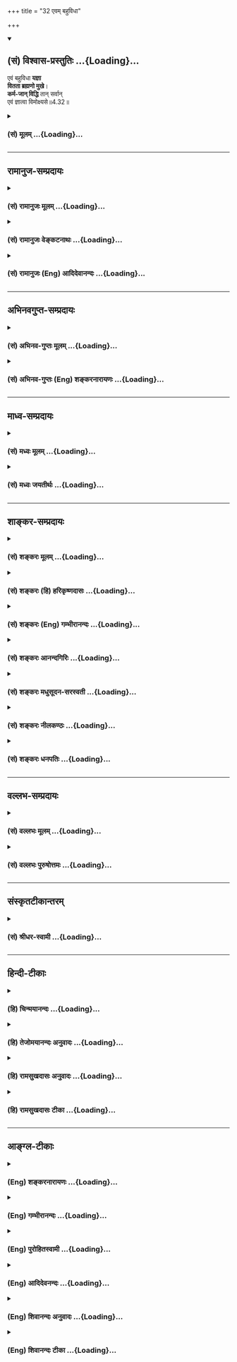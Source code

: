 +++
title = "32 एवम् बहुविधा"

+++
<div class="js_include" newlevelforh1="2" title="(सं) विश्वास-प्रस्तुतिः" unfilled url="/mahAbhAratam/vyAsaH/shlokashaH/06-bhIShma-parva/03-bhagavad-gItA-parva/saMskRtam/vishvAsa-prastutiH/04_jnAna-yogaH_brahmArp/32_evam_bahuvidhA.md">
<details open><summary><h2>(सं) विश्वास-प्रस्तुतिः ...{Loading}...</h2></summary>

एवं बहुविधा **यज्ञा**  
**वितता ब्रह्मणो मुखे**।  
**कर्म-जान् विद्धि** तान् सर्वान्  
एवं ज्ञात्वा विमोक्ष्यसे॥4.32॥
</details>
</div>
<div class="js_include collapsed" newlevelforh1="3" title="(सं) मूलम्" unfilled url="/mahAbhAratam/vyAsaH/shlokashaH/06-bhIShma-parva/03-bhagavad-gItA-parva/saMskRtam/mUlam/04_jnAna-yogaH_brahmArp/32_evam_bahuvidhA.md">
<details><summary><h3>(सं) मूलम् ...{Loading}...</h3></summary>

एवं बहुविधा यज्ञा वितता ब्रह्मणो मुखे।  
कर्मजान्विद्धि तान्सर्वानेवं ज्ञात्वा विमोक्ष्यसे।।4.32।।
</details>
</div>


_________________
## रामानुज-सम्प्रदायः
<div class="js_include collapsed" newlevelforh1="3" title="(सं) रामानुजः मूलम्" unfilled url="/mahAbhAratam/vyAsaH/shlokashaH/06-bhIShma-parva/03-bhagavad-gItA-parva/saMskRtam/rAmAnujaH/mUlam/04_jnAna-yogaH_brahmArp/32_evam_bahuvidhA.md">
<details><summary><h3>(सं) रामानुजः मूलम् ...{Loading}...</h3></summary>

।।4.32।।**एवं** हि **बहु**प्रकाराः कर्मयोगाः **ब्रह्मणो मुखे वितताः**
आत्मयाथात्म्यावाप्तिसाधनतया स्थिताः **तान्** उक्तलक्षणानुक्तभेदान्
कर्मयोगान् **सर्वान् कर्मजान् विद्धि।** अहरहः
अनुष्ठीयमाननित्यनैमित्तिककर्मानुष्ठानजान् विद्धि। **एवं ज्ञात्वा**
यथोक्तप्रकारेण अनुष्ठाय विमोक्ष्यसे। अन्तर्गतज्ञानतया कर्मणो
ज्ञानाकारत्वम् उक्तम् तत्र अन्तर्गतज्ञाने कर्मणि ज्ञानांशस्य एव
प्राधान्यम् आह

</details>
</div>
<div class="js_include collapsed" newlevelforh1="3" title="(सं) रामानुजः वेङ्कटनाथः" unfilled url="/mahAbhAratam/vyAsaH/shlokashaH/06-bhIShma-parva/03-bhagavad-gItA-parva/saMskRtam/rAmAnujaH/venkaTanAthaH/04_jnAna-yogaH_brahmArp/32_evam_bahuvidhA.md">
<details><summary><h3>(सं) रामानुजः वेङ्कटनाथः ...{Loading}...</h3></summary>

  
  
।।4.32।। एवं कर्मयोगावान्तरभेदानुपदिश्य तत्तद्भेदेऽपि साधारणानां
नित्यनैमित्तिकानां अवश्यानुष्ठेयत्वं तत्परित्यागे प्रत्यवायश्चाभिहितः
अस्यैवार्थस्योपसंहारः क्रियतेएवमिति श्लोकेन।
बहुप्रकारकर्मयोगभेदोपदेशानन्तरमेवएवं बहुविधा यज्ञाः इति वचनं
प्रकृतविषयमेव भवितुमर्हतीत्यभिप्रायेणाहएवं हि बहुप्रकाराः कर्मयोगा इति।
ब्रह्मशब्दोऽत्र यथावस्थितात्मविषयः वेदादिपरत्वे प्रकृतौचित्याभावात्।
मुखशब्दश्चोपायविषयः। आहुश्च नैघण्टुकाःमुखं तु वदने मुख्ये ताम्रे
द्वाराभ्युपाययोः इति। आत्मनः प्राप्त्युपाये कर्मयोगे अवान्तरभेदतया वितता
इत्यर्थः। तदाह आत्मयाथात्म्येति। तानिति निर्देशः
प्रस्तुतसमस्ताकारपरामर्शीसर्वानिति चाशेषावान्तरभेदसङ्ग्रह
इत्यभिप्रायेणउक्तलक्षणानुक्तभेदानित्युक्तम्। उभाभ्यां पदाभ्यां
एवंशब्दबहुविधशब्दयोरर्थोक्तिर्वा। अन्तर्भूतज्ञानतया
ज्ञानाकारत्वमुक्तलक्षणत्वम्। उक्तलक्षणानिति
वदताऽध्यायार्थतयाऽऽरम्भनिर्दिष्टेषु कर्मयोगस्वरूपाभिधानमपि कृतं भवतीति
सूचितम्। सर्वान् कर्मजान्विद्धि इति पृथग्वचनात्प्राणायामादीनां प्राधान्यं
नित्यनैमित्तिकादीनां तदर्थत्वं चाहअहरहरिति। अनेन तस्याकरणे सर्वानर्हतया
यावत्फलमनुष्ठेयत्वं प्रतिदिवसं
पापहरणेनोत्तरोत्तरसत्त्वोन्मेषहेतुत्वेनात्यन्तोपयुक्तत्वं च सूचितम्।  
  

</details>
</div>
<div class="js_include collapsed" newlevelforh1="3" title="(सं) रामानुजः (Eng) आदिदेवानन्दः" unfilled url="/mahAbhAratam/vyAsaH/shlokashaH/06-bhIShma-parva/03-bhagavad-gItA-parva/saMskRtam/rAmAnujaH/english/AdidevAnandaH/04_jnAna-yogaH_brahmArp/32_evam_bahuvidhA.md">
<details><summary><h3>(सं) रामानुजः (Eng) आदिदेवानन्दः ...{Loading}...</h3></summary>

4.32 Thus there are many kinds of Kamra Yoga, which are spread out for the attainment of the Brahman. That means, they lead to the realisaion of the true nature of the individual self. Know that all these are forms of Karma Yoga, which have been previoulsy defined and diversified, as born of actions. That means, know them as resulting from occasional and obligatory rites performed day by day. Knowing thus, observing them in the manner prescribed, you will be released. It has been stated that actions have the form of knowledge because of the inclusion of knowledge in them. Now Sri Krsna explains the predominance of the component of
knowledge in such actions which include knowledge within themselves.

</details>
</div>


_________________
## अभिनवगुप्त-सम्प्रदायः
<div class="js_include collapsed" newlevelforh1="3" title="(सं) अभिनव-गुप्तः मूलम्" unfilled url="/mahAbhAratam/vyAsaH/shlokashaH/06-bhIShma-parva/03-bhagavad-gItA-parva/saMskRtam/abhinava-guptaH/mUlam/04_jnAna-yogaH_brahmArp/32_evam_bahuvidhA.md">
<details><summary><h3>(सं) अभिनव-गुप्तः मूलम् ...{Loading}...</h3></summary>

।।4.32।। एवमिति। सर्वे च एते यज्ञा ब्रह्मणो मुखे द्वारा उपायत्वे कथिताः।
तेषु कर्मणामनुगमोऽस्तीत्येवं ज्ञात्वा त्वमपि बन्धनान्मोक्षमेष्यसि।

</details>
</div>
<div class="js_include collapsed" newlevelforh1="3" title="(सं) अभिनव-गुप्तः (Eng) शङ्करनारायणः" unfilled url="/mahAbhAratam/vyAsaH/shlokashaH/06-bhIShma-parva/03-bhagavad-gItA-parva/saMskRtam/abhinava-guptaH/english/shankaranArAyaNaH/04_jnAna-yogaH_brahmArp/32_evam_bahuvidhA.md">
<details><summary><h3>(सं) अभिनव-गुप्तः (Eng) शङ्करनारायणः ...{Loading}...</h3></summary>

4.32 Evam etc. All these sacrifices have been detailed in the mouth of
i.e., at the entrance to, i.e., as means to \[attain\], the Brahman. In
them there lies the practice of actions as common factor. By knowing in
this manner, you too shall attain liberation from bondage. The
speciality here is this :

</details>
</div>


_________________
## माध्व-सम्प्रदायः
<div class="js_include collapsed" newlevelforh1="3" title="(सं) मध्वः मूलम्" unfilled url="/mahAbhAratam/vyAsaH/shlokashaH/06-bhIShma-parva/03-bhagavad-gItA-parva/saMskRtam/madhvaH/mUlam/04_jnAna-yogaH_brahmArp/32_evam_bahuvidhA.md">
<details><summary><h3>(सं) मध्वः मूलम् ...{Loading}...</h3></summary>

।।4.32।। ब्रह्मणः परमात्मनो मुखे। अहं हि सर्वयज्ञानां भोक्ता च प्रभुरेव च
9।24 इति वक्ष्यति। मानसिकवाचिककायिककर्मजा एव हि ते सर्वे। एवं ज्ञात्वा
तानि कर्माणि कृत्वा विमोक्ष्यसे। युद्धं परित्यज्य यन्मोक्षार्थं करिष्यसि
तदपि कर्म। अतो विहितं न त्याज्यमिति भावः।

</details>
</div>
<div class="js_include collapsed" newlevelforh1="3" title="(सं) मध्वः जयतीर्थः" unfilled url="/mahAbhAratam/vyAsaH/shlokashaH/06-bhIShma-parva/03-bhagavad-gItA-parva/saMskRtam/madhvaH/jayatIrthaH/04_jnAna-yogaH_brahmArp/32_evam_bahuvidhA.md">
<details><summary><h3>(सं) मध्वः जयतीर्थः ...{Loading}...</h3></summary>

।।4.32।। ब्रह्मणो मुखे वितताः इत्यस्य वेदप्रतिपादिता इति व्याख्यानमसत्
मुखशब्दवैयर्थ्यादित्यभिप्रायेणाह **ब्रह्मण** इति। परमात्मनः
सर्वयज्ञभोक्तृत्वं कुतो भगवत्सम्मतं इत्यत आह **अहं ही**ति। उपासनादीनां
कर्मजत्वाभावात्कर्मजान्विद्धि तान् सर्वान् इत्ययुक्तमित्यत आह
**मानसिके**ति। अत्र विमोक्ष्यस इति सन्नन्तान्मुचः कर्मकर्तरि लट्। तस्य
प्रकृतोपयुक्ततयाऽर्थमाह **एवमि**ति। एवं ज्ञात्वाऽपि यदि सर्वेऽपि यज्ञाः
कर्मजा इति जानासि तर्हि तानि युद्धादीनि स्वविहितानि कर्माणि कृत्वैव
विमोक्ष्यसे संसारादात्मानं मोक्तुमिच्छसि। सर्वेषां कर्मजत्वज्ञाने तवैव
मोक्षार्थं युद्धादिकं कर्तव्यमितीच्छा भविष्यतीत्यर्थः। तत्कथमित्यत आह
**युद्धमि**ति। यद्येवमनेके यज्ञास्तर्हि किं कर्मात्मकेन युद्धेन
उपासनादिनैवाहं कृती स्यामित्यर्जुनस्य हार्दं ज्ञात्वा भगवतेदमुक्तम्।
**तस्यायं भावः** मोक्षार्थं यदुपासनादिकं युद्धं परित्यज्य करिष्यसि तदपि
कर्म। तथा च त्वया विहितातिक्रम एव कृतः स्यात्। न तु कर्मत्यागः। अत एवं
जानतस्तव विहितयुद्धादिकं न त्याज्यमिति बुद्धिर्भविष्यतीत्यर्थः।
विमोक्ष्यस इति लृडन्तत्वपक्षेऽयमर्थः। किं सर्वयज्ञानां
कर्मजत्वज्ञानमात्रेण मोक्षः तथा चकुरु कर्मैव 4।15 इति विधानं
व्यर्थमित्यत आह **एवमि**ति। कर्मजान्विद्धि इत्यनेन कथमर्जुनस्य
शङ्कापरिहारः इत्यत आह **युद्धमि**ति।

</details>
</div>


_________________
## शाङ्कर-सम्प्रदायः
<div class="js_include collapsed" newlevelforh1="3" title="(सं) शङ्करः मूलम्" unfilled url="/mahAbhAratam/vyAsaH/shlokashaH/06-bhIShma-parva/03-bhagavad-gItA-parva/saMskRtam/shankaraH/mUlam/04_jnAna-yogaH_brahmArp/32_evam_bahuvidhA.md">
<details><summary><h3>(सं) शङ्करः मूलम् ...{Loading}...</h3></summary>

।।4.32।। **एवं** यथोक्ता **बहुविधा** बहुप्रकारा **यज्ञाः वितताः**
विस्तीर्णाः **ब्रह्मणो** वेदस्य **मुखे** द्वारे वेदद्वारेण अवगम्यमानाः
ब्रह्मणो मुखे वितता उच्यन्ते तद्यथा वाचि हि प्राणं जुहुमः इत्यादयः।
**कर्मजान्** कायिकवाचिकमानसकर्मोद्भवान् **विद्धि तान् सर्वान्**
अनात्मजान् निर्व्यापारो हि आत्मा। अत **एवं ज्ञात्वा विमोक्ष्यसे**
अशुभात्। न मद्व्यापारा इमे निर्व्यापारोऽहम् उदासीन इत्येवं ज्ञात्वा
अस्मात् सम्यग्दर्शनात् मोक्ष्यसे संसारबन्धनात् इत्यर्थः।। ब्रह्मार्पणम्
इत्यादिश्लोकेन सम्यग्दर्शनस्य यज्ञत्वं संपादितम्। यज्ञाश्च अनेके
उपदिष्टाः। तैः सिद्धपुरुषार्थप्रयोजनैः ज्ञानं स्तूयते। कथम्

</details>
</div>
<div class="js_include collapsed" newlevelforh1="3" title="(सं) शङ्करः (हि) हरिकृष्णदासः" unfilled url="/mahAbhAratam/vyAsaH/shlokashaH/06-bhIShma-parva/03-bhagavad-gItA-parva/saMskRtam/shankaraH/hindI/harikRShNadAsaH/04_jnAna-yogaH_brahmArp/32_evam_bahuvidhA.md">
<details><summary><h3>(सं) शङ्करः (हि) हरिकृष्णदासः ...{Loading}...</h3></summary>

।।4.32।। इसी प्रकार उपर्युक्त बहुत प्रकारके यज्ञ ब्रह्मके यानी वेदके
मुखमें विस्तृत हैं। वेदद्वारा ही सब यज्ञ जाननेमें आते हैं इसी अभिप्रायसे
ब्रह्मके मुखमें विस्तारित हैं ऐसा कहा है। जैसे हम वाणीमें ही प्राणोंको
हवन करते हैं इत्यादि ( इसी तरह अन्य सब यज्ञोंका भी वेदमें विधान है )। उन
सब यज्ञोंको तू कर्मजकायिक वाचिक और मानसिक क्रियाद्वारा ही होनेवाले जान
वे यज्ञ आत्मासे होनेवाले नहीं हैं क्योंकि आत्मा हलनचलन आदि क्रियाओंसे
रहित है। सुतरां इस प्रकार जानकर तू अशुभसे मुक्त हो जायगा अर्थात् यह सब
कर्म मेरेद्वारा सम्पादित नहीं हैं मैं तो निष्क्रिय और उदासीन हूँ इस
प्रकार जानकर इस सम्यक् ज्ञानके प्रभावसे तू संसारबन्धनसे मुक्त हो जायगा।

</details>
</div>
<div class="js_include collapsed" newlevelforh1="3" title="(सं) शङ्करः (Eng) गम्भीरानन्दः" unfilled url="/mahAbhAratam/vyAsaH/shlokashaH/06-bhIShma-parva/03-bhagavad-gItA-parva/saMskRtam/shankaraH/english/gambhIrAnandaH/04_jnAna-yogaH_brahmArp/32_evam_bahuvidhA.md">
<details><summary><h3>(सं) शङ्करः (Eng) गम्भीरानन्दः ...{Loading}...</h3></summary>

4.32 Evam, thus; bahu-vidha yajnah, various kinds of sacrifices as
described; vitatah, lie spread; mukhe, at the mouth, at the door;
brahmanah, of the Vedas. Those which are known through the Vedas- as for
instance, 'We offer the vital force into speech', etc.-are said to be
vitatah, spread, elaborated; mukhe, at the mouth; brahmanah, of the
Vedas. Viddhi, know; tan, them; sarvan, all; to be karmajan, born of
action, accoplished through the activities of body, speech and mind, but
not born of the Self. For the Self is actionless. Hence, jnatva,
knowing; evam, thus; vimoksyase, you will become liberated from evil. By
knowing thus- 'These are not my actions; I am actionless and
detached'-You will be freed from worldly bondage as a result of this
full enlightenment. This is the purport. Through the verse beginning
with, 'The ladle is Brahman' etc., complete Illumination has been
represented as a sacrifice. And sacrifices of various kinds have been
taught. With the help of \[Some translate this as: As compared
with৷৷.-Tr.\] those (sacrifices) that are meant for accomplishing
desireable human ends, Knowledge (considered as a sacrifice) is being
extolled: How;

</details>
</div>
<div class="js_include collapsed" newlevelforh1="3" title="(सं) शङ्करः आनन्दगिरिः" unfilled url="/mahAbhAratam/vyAsaH/shlokashaH/06-bhIShma-parva/03-bhagavad-gItA-parva/saMskRtam/shankaraH/AnandagiriH/04_jnAna-yogaH_brahmArp/32_evam_bahuvidhA.md">
<details><summary><h3>(सं) शङ्करः आनन्दगिरिः ...{Loading}...</h3></summary>

।।4.32।। उक्तानां यज्ञानां वेदमूलकत्वेनोत्प्रेक्षानिबन्धनत्वं निरस्यति
**एवमिति। आत्मव्यापारसाध्यत्वमुक्तकर्मणामाशङ्क्य दूषयति** कर्मजानिति।
**आत्मनो निर्व्यापारत्वज्ञाने फलमाह** एवमिति। **कथं यथोक्तानां यज्ञानां
वेदस्य मुखे विस्तीर्णत्वमित्याशङ्क्याह** वेदद्वारेणेति।
**तेनावगम्यमानत्वमेवोदाहरति** तद्यथेति।**एतद्ध स्म वै तत्पूर्वे विद्वांस
आहुः इत्युपक्रम्याध्ययनाद्याक्षिप्य हेत्वाकाङ्क्षायामुक्तं** वाचि हीति।
**ज्ञानशक्तिमद्विषये क्रियाशक्तिमदुपसंहारोऽत्र विवक्षितःप्राणे वा वाचं
यो ह्येव प्रभवः स एवाप्ययः इति वाक्यमादिशब्दार्थः। ज्ञानशक्तिमतां
क्रियाशक्तिमतां चान्यान्योत्पत्तिप्रलयत्वात्तदभावे
नाध्ययनादिसिद्धिरित्यर्थः। कर्मणामात्मजन्यत्वाभावे हेतुमाह**
निर्व्यापारो हीति। **तस्य च निर्व्यापारत्वं फलवत्त्वाज्ज्ञातव्यमित्याह**
अत इति। **एवं ज्ञानमेव ज्ञापयन्नुक्तं व्यनक्ति** नेत्यादिना।

</details>
</div>
<div class="js_include collapsed" newlevelforh1="3" title="(सं) शङ्करः मधुसूदन-सरस्वती" unfilled url="/mahAbhAratam/vyAsaH/shlokashaH/06-bhIShma-parva/03-bhagavad-gItA-parva/saMskRtam/shankaraH/madhusUdana-sarasvatI/04_jnAna-yogaH_brahmArp/32_evam_bahuvidhA.md">
<details><summary><h3>(सं) शङ्करः मधुसूदन-सरस्वती ...{Loading}...</h3></summary>

।।4.32।। किं त्वया स्वोत्प्रेक्षामात्रेणैवमुच्यते नहि वेद एवात्र
प्रमाणमित्याह एवं यथोक्ता बहुविधा बहुप्रकारा यज्ञाः
सर्ववैदिकश्रेयःसाधनरूपा वितता विस्तृताः ब्रह्मणो वेदस्य मुखे द्वारे
वेदद्वारेणैव तेऽवगता इत्यर्थः। वेदवाक्यानि तु प्रत्येकं
विस्तरभयान्नोदाह्नियन्ते। कर्मजान्कायिकवाचिकमानसकर्मोद्भवान्विद्धि
जानीहि तान्सर्वान्यज्ञान्नात्मजान्। निर्व्यापारो ह्यात्मा न तद्व्यापारा
एते किंतु निर्व्यापारोऽहमुदासीन इत्येवं ज्ञात्वा विमोक्ष्यसे।
अस्मात्संसारबन्धनादिति शेषः।

</details>
</div>
<div class="js_include collapsed" newlevelforh1="3" title="(सं) शङ्करः नीलकण्ठः" unfilled url="/mahAbhAratam/vyAsaH/shlokashaH/06-bhIShma-parva/03-bhagavad-gItA-parva/saMskRtam/shankaraH/nIlakaNThaH/04_jnAna-yogaH_brahmArp/32_evam_bahuvidhA.md">
<details><summary><h3>(सं) शङ्करः नीलकण्ठः ...{Loading}...</h3></summary>

।।4.32।।**एवमिति।** ब्रह्मणो वेदस्य मुखे द्वारे। वेदद्वारेणैव वितता
विस्तारिताः। गुरुभिरुपदिष्टा इत्यर्थः।
कर्मजान्कायिकवाचिकमानसिककर्मजान्नतु नैष्कर्म्यरूपान्। एवं
ज्ञात्वास्मादशुभान्मोक्ष्यसे। तत्त्वज्ञानोत्पत्तिद्वारेणेत्यर्थः।

</details>
</div>
<div class="js_include collapsed" newlevelforh1="3" title="(सं) शङ्करः धनपतिः" unfilled url="/mahAbhAratam/vyAsaH/shlokashaH/06-bhIShma-parva/03-bhagavad-gItA-parva/saMskRtam/shankaraH/dhanapatiH/04_jnAna-yogaH_brahmArp/32_evam_bahuvidhA.md">
<details><summary><h3>(सं) शङ्करः धनपतिः ...{Loading}...</h3></summary>

।।4.32।। उक्तानां यज्ञानां वेदमूलत्वेनाप्रामाण्यशङ्का वारयति **एवमिति।**
बहुविधा बहुप्रकारा यज्ञाः ब्रह्मणो वेदस्य मुखे द्वारे वितता विस्तीर्णाः
वेदद्वारेणावगम्यमानाः तान्सर्वान्कायिकवाचिकमानसकर्मोद्भवान् विद्धि।
निर्व्यापारो ह्यात्मा न ममात्मस्वरुपस्योदासीनस्य व्यापारा एते इत्येवं
ज्ञात्वाऽस्मात्संसारबन्धनान्मोक्ष्यसे।

</details>
</div>


_________________
## वल्लभ-सम्प्रदायः
<div class="js_include collapsed" newlevelforh1="3" title="(सं) वल्लभः मूलम्" unfilled url="/mahAbhAratam/vyAsaH/shlokashaH/06-bhIShma-parva/03-bhagavad-gItA-parva/saMskRtam/vallabhaH/mUlam/04_jnAna-yogaH_brahmArp/32_evam_bahuvidhA.md">
<details><summary><h3>(सं) वल्लभः मूलम् ...{Loading}...</h3></summary>

।।4.32।। एवं च वेदे प्रारम्भ एव बहुविधा यज्ञा वितताः तानि धर्माणि
प्रथमान्यासन् ऋक्सं.8।6।19।6यजुस्सं.31।16 यज्ञेन यज्ञमयजन्त देवाः
विश्वसृजो वै सत्त्रमासते इत्यादौ कर्मजान् स्वक्रियानिर्वर्त्यान्
वेदोक्तान् यज्ञपदवाच्यानवधारय एवं ज्ञात्वा मोक्ष्यसे। दुःखाभावः सुखं
चेति पुरुषार्थद्वयं मतम्। मोक्षः कामस्तयोरङ्गं इति वाक्यान्मोक्षस्तव
भवष्यतीति भावः।

</details>
</div>
<div class="js_include collapsed" newlevelforh1="3" title="(सं) वल्लभः पुरुषोत्तमः" unfilled url="/mahAbhAratam/vyAsaH/shlokashaH/06-bhIShma-parva/03-bhagavad-gItA-parva/saMskRtam/vallabhaH/puruShottamaH/04_jnAna-yogaH_brahmArp/32_evam_bahuvidhA.md">
<details><summary><h3>(सं) वल्लभः पुरुषोत्तमः ...{Loading}...</h3></summary>

  
  
।।4.32।। नन्वेवं बहुप्रकारयज्ञस्वरूपोक्त्या मया किं कार्यं इत्याशङ्क्याह
एवमिति। एवं बहुविधाः पूर्वोक्तप्रकारेण बहुप्रकारा यज्ञा मदंशकाः ब्रह्मणो
वेदस्य मुखे वितताः निस्सृताः तान् सर्वान् कर्मजान् एतत्क्रियोत्पन्नान्
विद्धि जानीहि। एवं तान् ज्ञात्वा विमोक्ष्यसे
मत्प्राप्तिप्रतिबन्धैर्मुक्तो भविष्यसीत्यर्थः। मया तव
वेदाद्युक्तत्वाद्यज्ञादिकर्मसु आसक्त्यभावार्थमेवं बहुप्रकारका यज्ञा
उक्ता इति भावः।  
  

</details>
</div>


_________________
## संस्कृतटीकान्तरम्
<div class="js_include collapsed" newlevelforh1="3" title="(सं) श्रीधर-स्वामी" unfilled url="/mahAbhAratam/vyAsaH/shlokashaH/06-bhIShma-parva/03-bhagavad-gItA-parva/saMskRtam/shrIdhara-svAmI/04_jnAna-yogaH_brahmArp/32_evam_bahuvidhA.md">
<details><summary><h3>(सं) श्रीधर-स्वामी ...{Loading}...</h3></summary>

।।4.32।। ज्ञानयज्ञं स्तोतुमुक्तान्यज्ञानुपसंहरति **एवमिति।** ब्रह्मणो
वेदस्य मुखे वितताः। वेदेन साक्षाद्विहिता इत्यर्थः। तथापि
तान्सर्वान्वाङ्मनःकायकर्मजनितानात्मस्वरूपसंस्पर्शरहितान्विद्धि जानीहि।
आत्मनः कर्मागोचरत्वादेवं ज्ञात्वा ज्ञाननिष्ठः सन्संसाराद्विमुक्तो
भविष्यसि।

</details>
</div>


_________________
## हिन्दी-टीकाः
<div class="js_include collapsed" newlevelforh1="3" title="(हि) चिन्मयानन्दः" unfilled url="/mahAbhAratam/vyAsaH/shlokashaH/06-bhIShma-parva/03-bhagavad-gItA-parva/hindI/chinmayAnandaH/04_jnAna-yogaH_brahmArp/32_evam_bahuvidhA.md">
<details><summary><h3>(हि) चिन्मयानन्दः ...{Loading}...</h3></summary>

।।4.32।। जगत् में देखा जाता है कि दो विभिन्न कर्मों के फल भी भिन्नभिन्न
होते हैं। अत इन बारह यज्ञकर्मों के फल भी विभिन्न होने चाहिए। यह दर्शाने
के लिये कि इनमें भेद प्रतीत होते हुए भी सब का लक्ष्य एक ही है यहाँ कहा
है कि इस प्रकार बहुत से यज्ञ ब्रह्मा के मुख में फैले हुए है इसका
तात्पर्य है कि सभी यज्ञों का लक्ष्य ब्रह्म ही है। सभी राजमार्ग राजधानी
को ही जाते हैं। उन सबको कर्मों से उत्पन्न हुए जानो भगवान् के इस कथन से दो
अभिप्राय हैं (क) वेदों में उपदिष्ट इन साधनों का अभ्यास प्रयत्नपूर्वक
करना चाहिये। भगवान् अर्जुन को स्मरण दिलाते हैं कि यदि वह आत्मविकास का
इच्छुक है तो कर्म अपरिहार्य है। तथा (ख) ये सब यज्ञ केवल साधन हैं साध्य
नहीं। हमारा लक्ष्य है पूर्णत्व की स्थिति जबकि कर्म उस पूर्णस्वरूप के
अज्ञान से उत्पन्न इच्छाओं के कारण ही होते हैं। इस प्रकार जानकर तुम मुक्त
हो जाओगे जानने का अर्थ बौद्धिक स्तर पर न होकर साक्षात् आत्मानुभूति से
है। सम्यक् ज्ञान को ज्ञानयज्ञ कहा गया था। तत्पश्चात् अनेक प्रकार के
यज्ञों का वर्णन किया गया है। अब अन्य यज्ञों की अपेक्षा ज्ञानयज्ञ की
विशेषता बताते हुए उसकी प्रशंसा करते हैं।

</details>
</div>
<div class="js_include collapsed" newlevelforh1="3" title="(हि) तेजोमयानन्दः अनुवादः" unfilled url="/mahAbhAratam/vyAsaH/shlokashaH/06-bhIShma-parva/03-bhagavad-gItA-parva/hindI/tejomayAnandaH/anuvAdaH/04_jnAna-yogaH_brahmArp/32_evam_bahuvidhA.md">
<details><summary><h3>(हि) तेजोमयानन्दः अनुवादः ...{Loading}...</h3></summary>

।।4.32।। ऐसे अनेक प्रकार के यज्ञों का ब्रह्मा के मुख अर्थात् वेदों में
प्रसार है अर्थात् वर्णित हैं। उन सब को कर्मों से उत्पन्न हुए जानो; इस
प्रकार जानकर तुम मुक्त हो जाओगे।।

</details>
</div>
<div class="js_include collapsed" newlevelforh1="3" title="(हि) रामसुखदासः अनुवादः" unfilled url="/mahAbhAratam/vyAsaH/shlokashaH/06-bhIShma-parva/03-bhagavad-gItA-parva/hindI/rAmasukhadAsaH/anuvAdaH/04_jnAna-yogaH_brahmArp/32_evam_bahuvidhA.md">
<details><summary><h3>(हि) रामसुखदासः अनुवादः ...{Loading}...</h3></summary>

।।4.32।। इस प्रकार और भी बहुत तरहके यज्ञ वेदकी वाणीमें विस्तारसे कहे गये
हैं। उन सब यज्ञोंको तू कर्मजन्य जान। इस प्रकार जानकर यज्ञ करनेसे तू
(कर्मबन्धनसे) मुक्त हो जायगा।

</details>
</div>
<div class="js_include collapsed" newlevelforh1="3" title="(हि) रामसुखदासः टीका" unfilled url="/mahAbhAratam/vyAsaH/shlokashaH/06-bhIShma-parva/03-bhagavad-gItA-parva/hindI/rAmasukhadAsaH/TIkA/04_jnAna-yogaH_brahmArp/32_evam_bahuvidhA.md">
<details><summary><h3>(हि) रामसुखदासः टीका ...{Loading}...</h3></summary>

।।4.32।।***व्याख्या--*'एवं बहुविधा यज्ञा वितता ब्रह्मणो
मुखे'--**चौबीसवेंसे तीसवें श्लोकतक जिन बारह यज्ञोंका वर्णन किया गया है,
उनके सिवाय और भी अनेक प्रकारके यज्ञोंका वेदकी वाणीमें विस्तारसे वर्णन
किया गया है। कारण कि साधकोंकी प्रकृतिके अनुसार उनकी निष्ठाएँ भी अलग-अलग
होती हैं और तदनुसार उनके साधन भी अलग-अलग होते हैं।  
  
वेदोंमें सकाम अनुष्ठानोंका भी विस्तारसे वर्णन किया गया है। परन्तु उन
सबसे नाशवान् फलकी ही प्राप्ति होती है, अविनाशीकी नहीं। इसलिये वेदोंमें
वर्णित सकाम अनुष्ठान करनेवाले मनुष्य स्वर्गलोकको जाते हैं और पुण्य क्षीण
होनेपर पुनः मृत्युलोकमें आ जाते हैं। इस प्रकार वे जन्म-मरणके बन्धनमें
पड़े रहते हैं (गीता 9। 21)। परन्तु यहाँ उन सकाम अनुष्ठानोंकी बात नहीं
कही गयी है। यहाँ निष्कामकर्मरूप उन यज्ञोंकी बात कही गयी है, जिनके
अनुष्ठानसे परमात्माकी प्राप्ति होती है--**'यान्ति ब्रह्म सनातनम्'**
(गीता 4। 31)। वेदोंमें केवल स्वर्गप्राप्तिके साधनरूप सकाम अनुष्ठानोंका ही
वर्णन हो, ऐसी बात नहीं है। उनमें परमात्मप्राप्तिके साधनरूप श्रवण, मनन,
निदिध्यासन, प्राणायाम, समाधि आदि अनुष्ठानोंका भी वर्णन हुआ है। उपर्युक्त
पदोंमें उन्हींका लक्ष्य है। तीसरे अध्यायके चौदहवें-पंद्रहवें श्लोकोंमें
कहा गया है कि यज्ञ वेदसे उत्पन्न हुए हैं और सर्वव्यापी परमात्मा उन
यज्ञोंमें नित्य प्रतिष्ठित (विराजमान) हैं। यज्ञोंमें परमात्मा नित्य
प्रतिष्ठित रहनेसे उन यज्ञोंका अनुष्ठान केवल परमात्मतत्त्वकी प्राप्तिके
लिये ही करना चाहिये।

</details>
</div>


_________________
## आङ्ग्ल-टीकाः
<div class="js_include collapsed" newlevelforh1="3" title="(Eng) शङ्करनारायणः" unfilled url="/mahAbhAratam/vyAsaH/shlokashaH/06-bhIShma-parva/03-bhagavad-gItA-parva/english/shankaranArAyaNaH/04_jnAna-yogaH_brahmArp/32_evam_bahuvidhA.md">
<details><summary><h3>(Eng) शङ्करनारायणः ...{Loading}...</h3></summary>

4.32. Thus, sacrifices of many varieties have been elaborated in the mouth of the Brahman. Know them all as having sprung from actions. By knowing thus you shall be liberated.

</details>
</div>
<div class="js_include collapsed" newlevelforh1="3" title="(Eng) गम्भीरानन्दः" unfilled url="/mahAbhAratam/vyAsaH/shlokashaH/06-bhIShma-parva/03-bhagavad-gItA-parva/english/gambhIrAnandaH/04_jnAna-yogaH_brahmArp/32_evam_bahuvidhA.md">
<details><summary><h3>(Eng) गम्भीरानन्दः ...{Loading}...</h3></summary>

4.32 Thus, various kinds of sacrifices lie spread at the mouth of the Vedas. Know them all to be born of action. Knowing thus, you will become liberated.

</details>
</div>
<div class="js_include collapsed" newlevelforh1="3" title="(Eng) पुरोहितस्वामी" unfilled url="/mahAbhAratam/vyAsaH/shlokashaH/06-bhIShma-parva/03-bhagavad-gItA-parva/english/purohitasvAmI/04_jnAna-yogaH_brahmArp/32_evam_bahuvidhA.md">
<details><summary><h3>(Eng) पुरोहितस्वामी ...{Loading}...</h3></summary>

4.32 In this way other sacrifices too may be undergone for the Spirit's sake. Know thou that they all depend on action. Knowing this, thou shalt be free.

</details>
</div>
<div class="js_include collapsed" newlevelforh1="3" title="(Eng) आदिदेवनन्दः" unfilled url="/mahAbhAratam/vyAsaH/shlokashaH/06-bhIShma-parva/03-bhagavad-gItA-parva/english/AdidevanandaH/04_jnAna-yogaH_brahmArp/32_evam_bahuvidhA.md">
<details><summary><h3>(Eng) आदिदेवनन्दः ...{Loading}...</h3></summary>

4.32 Thus many forms of sacrifices have been spread out as means of reaching Brahman (individual self in its own nature). Know that all these born of actions. Knowing thus, you shall be free.

</details>
</div>
<div class="js_include collapsed" newlevelforh1="3" title="(Eng) शिवानन्दः अनुवादः" unfilled url="/mahAbhAratam/vyAsaH/shlokashaH/06-bhIShma-parva/03-bhagavad-gItA-parva/english/shivAnandaH/anuvAdaH/04_jnAna-yogaH_brahmArp/32_evam_bahuvidhA.md">
<details><summary><h3>(Eng) शिवानन्दः अनुवादः ...{Loading}...</h3></summary>

4.32 Thus, manifold sacrifices are spread out before Brahman (literally)
at the mouth or face of Brahman). Know them all as born of action and thus knowing, thou shalt be liberated.

</details>
</div>
<div class="js_include collapsed" newlevelforh1="3" title="(Eng) शिवानन्दः टीका" unfilled url="/mahAbhAratam/vyAsaH/shlokashaH/06-bhIShma-parva/03-bhagavad-gItA-parva/english/shivAnandaH/TIkA/04_jnAna-yogaH_brahmArp/32_evam_bahuvidhA.md">
<details><summary><h3>(Eng) शिवानन्दः टीका ...{Loading}...</h3></summary>

4.32 एवम् thus; बहुविधाः manifold; यज्ञाः sacrifices; वितताः are spread;
ब्रह्मणः of Brahman (or of the Veda); मुखे in the face; कर्मजान् born of action; विद्धि know (thou); तान् them; सर्वान् all; एवम् thus; ज्ञात्वा
having known; विमोक्ष्यसे thou shalt be liberated.Commentary The word Brahmanah has also been interpreted to mean In the Vedas.Various kinds of sacrifices are spread out at the mouth of Brahman; i.e.; they are known from the Vedas. Know that they are born of action; because the Self is beyond action. If you realise that these actions do not concern me; they are not my actin; and I am actionless; you will surely be liberated from the bondage of Samsara by this right knowledge.
(Cf.IX.27XIII.15)

</details>
</div>
